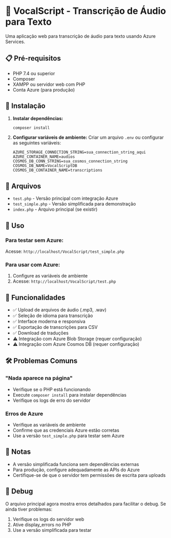 # 🎹 VocalScript - Transcrição de Áudio para Texto

Uma aplicação web para transcrição de áudio para texto usando Azure Services.

## 📋 Pré-requisitos

- PHP 7.4 ou superior
- Composer
- XAMPP ou servidor web com PHP
- Conta Azure (para produção)

## 🚀 Instalação

1. **Instalar dependências:**
   ```bash
   composer install
   ```

2. **Configurar variáveis de ambiente:**
   Criar um arquivo `.env` ou configurar as seguintes variáveis:
   ```
   AZURE_STORAGE_CONNECTION_STRING=sua_connection_string_aqui
   AZURE_CONTAINER_NAME=audios
   COSMOS_DB_CONN_STRING=sua_cosmos_connection_string
   COSMOS_DB_NAME=VocalScriptDB
   COSMOS_DB_CONTAINER_NAME=transcriptions
   ```

## 📁 Arquivos

- `test.php` - Versão principal com integração Azure
- `test_simple.php` - Versão simplificada para demonstração
- `index.php` - Arquivo principal (se existir)

## 🔧 Uso

### Para testar sem Azure:
Acesse: `http://localhost/VocalScript/test_simple.php`

### Para usar com Azure:
1. Configure as variáveis de ambiente
2. Acesse: `http://localhost/VocalScript/test.php`

## 🌟 Funcionalidades

- ✅ Upload de arquivos de áudio (.mp3, .wav)
- ✅ Seleção de idioma para transcrição
- ✅ Interface moderna e responsiva
- ✅ Exportação de transcrições para CSV
- ✅ Download de traduções
- ⚠️ Integração com Azure Blob Storage (requer configuração)
- ⚠️ Integração com Azure Cosmos DB (requer configuração)

## 🛠️ Problemas Comuns

### "Nada aparece na página"
- Verifique se o PHP está funcionando
- Execute `composer install` para instalar dependências
- Verifique os logs de erro do servidor

### Erros de Azure
- Verifique as variáveis de ambiente
- Confirme que as credenciais Azure estão corretas
- Use a versão `test_simple.php` para testar sem Azure

## 📝 Notas

- A versão simplificada funciona sem dependências externas
- Para produção, configure adequadamente as APIs do Azure
- Certifique-se de que o servidor tem permissões de escrita para uploads

## 🐛 Debug

O arquivo principal agora mostra erros detalhados para facilitar o debug. Se ainda tiver problemas:

1. Verifique os logs do servidor web
2. Ative display_errors no PHP
3. Use a versão simplificada para testar
